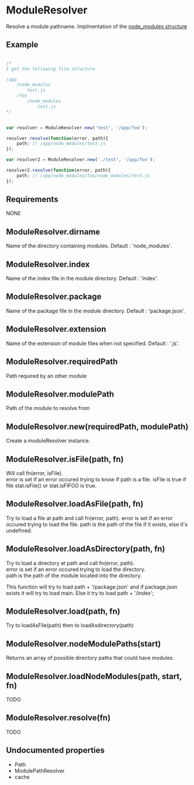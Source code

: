 ModuleResolver
=============

Resolve a module pathname. Implmentation of the [node_modules structure](http://nodejs.org/api/modules.html#modules_all_together)

## Example

```javascript

/*
I got the following file structure

/app
	/node_modules
		test.js
	/foo
		/node_modules
			test.js
*/


var resolver = ModuleResolver.new('test', '/app/foo');

resolver.resolve(function(error, path){
	path; // /app/node_modules/test.js 
});

var resolver2 = ModuleResolver.new('./test', '/app/foo');

resolver2.resolve(function(error, path){
	path; // /app/node_modules/foo/node_modules/test.js
});
```

## Requirements

NONE

## ModuleResolver.dirname

Name of the directory containing modules. Default : 'node_modules'.

## ModuleResolver.index

Name of the index file in the module directory. Default : 'index'.

## ModuleResolver.package

Name of the package file in the module directory. Default : 'package.json'.

## ModuleResolver.extension

Name of the extension of module files when not specified. Default : '.js'.

## ModuleResolver.requiredPath

Path required by an other module

## ModuleResolver.modulePath

Path of the module to resolve from

## ModuleResolver.new(requiredPath, modulePath)

Create a moduleResolver instance.

## ModuleResolver.isFile(path, fn)

Will call fn(error, isFile).  
error is set if an error occured trying to know if path is a file.
isFile is true if file stat.isFile() or stat.isFIFO() is true.

## ModuleResolver.loadAsFile(path, fn)

Try to load a file at path and call fn(error, path).
error is set if an error occured trying to load the file.
path is the path of the file if it exists, else it's undefined.

## ModuleResolver.loadAsDirectory(path, fn)

Try to load a directory at path and call fn(error, path).  
error is set if an error occured trying to load the directory.  
path is the path of the module located into the directory.  

This function will try to load path + '/package.json' and if package.json exists it will try to load main.
Else it try to load path + '/index';

## ModuleResolver.load(path, fn)

Try to loadAsFile(path) then to loadAsdirectory(path)

## ModuleResolver.nodeModulePaths(start)

Returns an array of possible directory paths that could have modules.  

## ModuleResolver.loadNodeModules(path, start, fn)

TODO

## ModuleResolver.resolve(fn)

TODO

## Undocumented properties

- Path
- ModulePathResolver
- cache